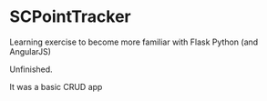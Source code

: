 # SCPointTracker

Learning exercise to become more familiar with Flask Python (and AngularJS)

Unfinished.

It was a basic CRUD app

